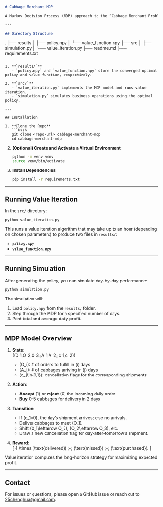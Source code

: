 ```markdown
# Cabbage Merchant MDP

A Markov Decision Process (MDP) approach to the “Cabbage Merchant Problem,” where we manage daily orders and uncertain shipments of cabbages with a 15% cancellation probability. This repository contains:

---

## Directory Structure

```
.
├── results
│   ├── policy.npy
│   └── value_function.npy
├── src
│   ├── simulation.py
│   └── value_iteration.py
├── readme.md
├── requirements.txt
```

1. **`results/`**  
   - `policy.npy` and `value_function.npy` store the converged optimal policy and value function, respectively.

2. **`src/`**  
   - `value_iteration.py` implements the MDP model and runs value iteration.  
   - `simulation.py` simulates business operations using the optimal policy.

---

## Installation

1. **Clone the Repo**
   ```bash
   git clone <repo-url> cabbage-merchant-mdp
   cd cabbage-merchant-mdp
   ```

2. **(Optional) Create and Activate a Virtual Environment**
   ```bash
   python -m venv venv
   source venv/bin/activate
   ```

3. **Install Dependencies**
   ```bash
   pip install -r requirements.txt
   ```

---

## Running Value Iteration

In the `src/` directory:

```bash
python value_iteration.py
```
This runs a value iteration algorithm that may take up to an hour (depending on chosen parameters) to produce two files in `results/`:
- **`policy.npy`**  
- **`value_function.npy`**

---

## Running Simulation

After generating the policy, you can simulate day-by-day performance:

```bash
python simulation.py
```

The simulation will:
1. Load `policy.npy` from the `results/` folder.
2. Step through the MDP for a specified number of days.
3. Print total and average daily profit.

---

## MDP Model Overview

1. **State**:  
   \((O_1,O_2,O_3,\;A_1,A_2,\;c_1,c_2)\)  
   - \(O_i\): # of orders to fulfill in \(i\) days  
   - \(A_j\): # of cabbages arriving in \(j\) days  
   - \(c_j\in\{0,1\}\): cancellation flags for the corresponding shipments  

2. **Action**:  
   - **Accept** (1) or **reject** (0) the incoming daily order  
   - **Buy** 0–5 cabbages for delivery in 2 days  

3. **Transition**:
   - If \(c_1=0\), the day’s shipment arrives; else no arrivals.  
   - Deliver cabbages to meet \(O_1\).  
   - Shift \(O_1\leftarrow O_2\), \(O_2\leftarrow O_3\), etc.  
   - Draw a new cancellation flag for day‐after‐tomorrow’s shipment.

4. **Reward**:  
   \[
   4 \times (\text{delivered}) \;-\; (\text{missed}) \;-\; (\text{purchased}).
   \]

Value iteration computes the long-horizon strategy for maximizing expected profit.

---

## Contact

For issues or questions, please open a GitHub issue or reach out to 25chenghua@gmail.com.
```